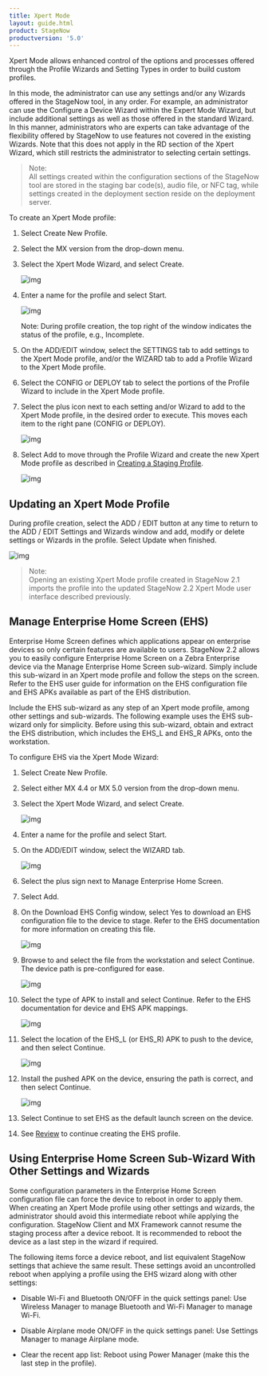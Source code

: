 ```yaml
---
title: Xpert Mode
layout: guide.html
product: StageNow
productversion: '5.0'
---
```

Xpert Mode allows enhanced control of the options and processes offered through the Profile Wizards and Setting Types in order to build custom profiles.

In this mode, the administrator can use any settings and/or any Wizards offered in the StageNow tool, in any order.  For example, an administrator can use the Configure a Device Wizard within the Expert Mode Wizard, but include additional settings as well as those offered in the standard Wizard. In this manner, administrators who are experts can take advantage of the flexibility offered by StageNow to use features not covered in the existing Wizards. Note that this does not apply in the RD section of the Xpert Wizard, which still restricts the administrator to selecting certain settings.

>Note:  
>All settings created within the configuration sections of the StageNow tool are stored in the staging bar code(s), audio file, or NFC tag, while settings created in the deployment section reside on the deployment server.

To create an Xpert Mode profile:

1. Select Create New Profile.

2. Select the MX version from the drop-down menu.

3. Select the Xpert Mode Wizard, and select Create.

    ![img](../../images/profiles/xpertmode_name.jpg)

4. Enter a name for the profile and select Start.

    ![img](../../images/profiles/xpertmode_settings.jpg)

    Note: During profile creation, the top right of the window indicates the status of the profile, e.g., Incomplete.

5. On the ADD/EDIT window, select the SETTINGS tab to add settings to the Xpert Mode profile, and/or the WIZARD tab to add a Profile Wizard to the Xpert Mode profile.

6. Select the CONFIG or DEPLOY tab to select the portions of the Profile Wizard to include in the Xpert Mode profile.

7. Select the plus icon next to each setting and/or Wizard to add to the Xpert Mode profile, in the desired order to execute. This moves each item to the right pane (CONFIG or DEPLOY).

   ![img](../../images/profiles/XpertMode_AddSettings.jpg)

8. Select Add to move through the Profile Wizard and create the new Xpert Mode profile as described in [Creating a Staging Profile](../../stagingprofiles?Creating%20a%20Staging%20Profile).

   ![img](../../images/profiles/XpertMode_AddSettings_Settings1.jpg)
   

## Updating an Xpert Mode Profile

During profile creation, select the ADD / EDIT button at any time to return to the ADD / EDIT Settings and Wizards window and add, modify or delete settings or Wizards in the profile. Select Update when finished. 

![img](../../images/profiles/XpertMode_Update.jpg)

>Note:  
>Opening an existing Xpert Mode profile created in StageNow 2.1 imports the profile into the updated StageNow 2.2 Xpert Mode user interface described previously.


## Manage Enterprise Home Screen (EHS)
Enterprise Home Screen defines which applications appear on enterprise devices so only certain features are available to users. StageNow 2.2 allows you to easily configure Enterprise Home Screen on a Zebra Enterprise device via the Manage Enterprise Home Screen sub-wizard. Simply include this sub-wizard in an Xpert mode profile and follow the steps on the screen. Refer to the EHS user guide for information on the EHS configuration file and EHS APKs available as part of the EHS distribution. 

Include the EHS sub-wizard as any step of an Xpert mode profile, among other settings and sub-wizards. The following example uses the EHS sub-wizard only for simplicity. Before using this sub-wizard, obtain and extract the EHS distribution, which includes the EHS_L and EHS_R APKs, onto the workstation.

To configure EHS via the Xpert Mode Wizard:

1. Select Create New Profile.

2. Select either MX 4.4 or MX 5.0 version from the drop-down menu.

3. Select the Xpert Mode Wizard, and select Create.

    ![img](../../images/profiles/xpertmode_EHS.jpg)

4. Enter a name for the profile and select Start.

5. On the ADD/EDIT window, select the WIZARD tab.

    ![img](../../images/profiles/xpertmode_settings_EHS.jpg)

6. Select the plus sign next to Manage Enterprise Home Screen.

7. Select Add.

8. On the Download EHS Config window, select Yes to download an EHS configuration file to the device to stage. Refer to the EHS documentation for more information on creating this file.

    ![img](../../images/profiles/xpertmode_settings_EHS_Download.jpg)

9. Browse to and select the file from the workstation and select Continue. The device path is pre-configured for ease. 

    ![img](../../images/profiles/xpertmode_settings_EHS_apk.jpg)

10. Select the type of APK to install and select Continue. Refer to the EHS documentation for device and EHS APK mappings. 

    ![img](../../images/profiles/xpertmode_settings_EHS_configsetting.jpg)

11. Select the location of the EHS_L (or EHS_R) APK to push to the device, and then select Continue.

    ![img](../../images/profiles/xpertmode_settings_EHS_installAPK.jpg)

12. Install the pushed APK on the device, ensuring the path is correct, and then select Continue.

    ![img](../../images/profiles/xpertmode_settings_EHS_set.jpg)

13. Select Continue to set EHS as the default launch screen on the device.

14. See [Review](../../stagingprofiles?Review) to continue creating the EHS profile.

## Using Enterprise Home Screen Sub-Wizard With Other Settings and Wizards

Some configuration parameters in the Enterprise Home Screen configuration file can force the device to reboot in order to apply them. When creating an Xpert Mode profile using other settings and wizards, the administrator should avoid this intermediate reboot while applying the configuration. StageNow Client and MX Framework cannot resume the staging process after a device reboot. It is recommended to reboot the device as a last step in the wizard if required.

The following items force a device reboot, and list equivalent StageNow settings that achieve the same result. These settings avoid an uncontrolled reboot when applying a profile using the EHS wizard along with other settings:

* Disable Wi-Fi and Bluetooth ON/OFF in the quick settings panel:  Use Wireless Manager to manage Bluetooth and Wi-Fi Manager to manage Wi-Fi.

* Disable Airplane mode ON/OFF in the quick settings panel:  Use Settings Manager to manage Airplane mode.

* Clear the recent app list:  Reboot using Power Manager (make this the last step in the profile).










